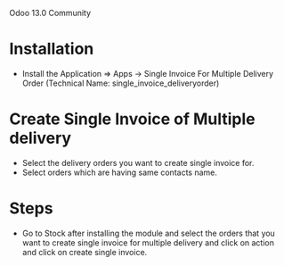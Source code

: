 Odoo 13.0 Community

Installation 
============
* Install the Application => Apps -> Single Invoice For Multiple Delivery Order (Technical Name: single_invoice_deliveryorder)


Create Single Invoice of Multiple delivery
==================================
* Select the delivery orders you want to create single invoice for.
* Select orders which are having same contacts name.


Steps
=====
* Go to Stock after installing the module and select the orders that you want to create single invoice for
  multiple delivery and click on action and click on create single invoice.